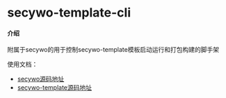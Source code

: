 # secywo-template-cli

#### 介绍

附属于secywo的用于控制secywo-template模板启动运行和打包构建的脚手架

使用文档：

- [secywo源码地址](https://gitee.com/fanlaBoy/secywo)
- [secywo-template源码地址](https://gitee.com/fanlaBoy/secywo-template)

